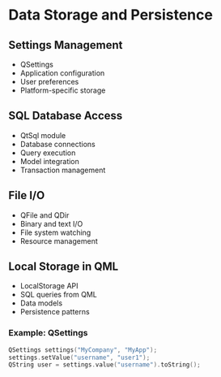# Data Storage and Persistence

## Settings Management
- QSettings
- Application configuration
- User preferences
- Platform-specific storage

## SQL Database Access
- QtSql module
- Database connections
- Query execution
- Model integration
- Transaction management

## File I/O
- QFile and QDir
- Binary and text I/O
- File system watching
- Resource management

## Local Storage in QML
- LocalStorage API
- SQL queries from QML
- Data models
- Persistence patterns

### Example: QSettings
```cpp
QSettings settings("MyCompany", "MyApp");
settings.setValue("username", "user1");
QString user = settings.value("username").toString();
```
